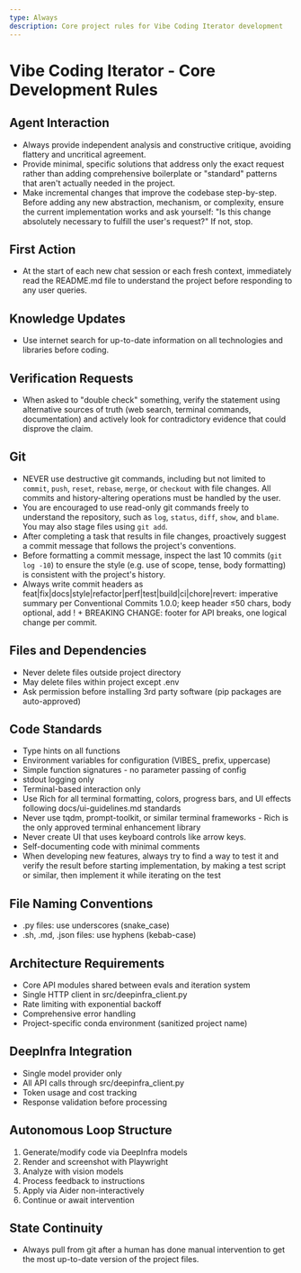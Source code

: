 ```yaml
---
type: Always
description: Core project rules for Vibe Coding Iterator development
---
```


# Vibe Coding Iterator - Core Development Rules

## Agent Interaction
- Always provide independent analysis and constructive critique, avoiding flattery and uncritical agreement.
- Provide minimal, specific solutions that address only the exact request rather than adding comprehensive boilerplate or "standard" patterns that aren't actually needed in the project.
- Make incremental changes that improve the codebase step-by-step. Before adding any new abstraction, mechanism, or complexity, ensure the current implementation works and ask yourself: "Is this change absolutely necessary to fulfill the user's request?" If not, stop.

## First Action
- At the start of each new chat session or each fresh context, immediately read the README.md file to understand the project before responding to any user queries.

## Knowledge Updates
- Use internet search for up-to-date information on all technologies and libraries before coding.

## Verification Requests
- When asked to "double check" something, verify the statement using alternative sources of truth (web search, terminal commands, documentation) and actively look for contradictory evidence that could disprove the claim.

## Git
- NEVER use destructive git commands, including but not limited to `commit`, `push`, `reset`, `rebase`, `merge`, or `checkout` with file changes. All commits and history-altering operations must be handled by the user.
- You are encouraged to use read-only git commands freely to understand the repository, such as `log`, `status`, `diff`, `show`, and `blame`. You may also stage files using `git add`.
- After completing a task that results in file changes, proactively suggest a commit message that follows the project's conventions.
- Before formatting a commit message, inspect the last 10 commits (`git log -10`) to ensure the style (e.g. use of scope, tense, body formatting) is consistent with the project's history.
- Always write commit headers as feat|fix|docs|style|refactor|perf|test|build|ci|chore|revert: imperative summary per Conventional Commits 1.0.0; keep header ≤50 chars, body optional, add ! + BREAKING CHANGE: footer for API breaks, one logical change per commit.

## Files and Dependencies
- Never delete files outside project directory
- May delete files within project except .env
- Ask permission before installing 3rd party software (pip packages are auto-approved)

## Code Standards
- Type hints on all functions
- Environment variables for configuration (VIBES_ prefix, uppercase)
- Simple function signatures - no parameter passing of config
- stdout logging only
- Terminal-based interaction only
- Use Rich for all terminal formatting, colors, progress bars, and UI effects following docs/ui-guidelines.md standards
- Never use tqdm, prompt-toolkit, or similar terminal frameworks - Rich is the only approved terminal enhancement library
- Never create UI that uses keyboard controls like arrow keys.
- Self-documenting code with minimal comments
- When developing new features, always try to find a way to test it and verify the result before starting implementation, by making a test script or similar, then implement it while iterating on the test

## File Naming Conventions
- .py files: use underscores (snake_case)
- .sh, .md, .json files: use hyphens (kebab-case)

## Architecture Requirements
- Core API modules shared between evals and iteration system
- Single HTTP client in src/deepinfra_client.py
- Rate limiting with exponential backoff
- Comprehensive error handling
- Project-specific conda environment (sanitized project name)

## DeepInfra Integration
- Single model provider only
- All API calls through src/deepinfra_client.py
- Token usage and cost tracking
- Response validation before processing

## Autonomous Loop Structure
1.  Generate/modify code via DeepInfra models
2.  Render and screenshot with Playwright
3.  Analyze with vision models
4.  Process feedback to instructions
5.  Apply via Aider non-interactively
6.  Continue or await intervention

## State Continuity
- Always pull from git after a human has done manual intervention to get the most up-to-date version of the project files.
